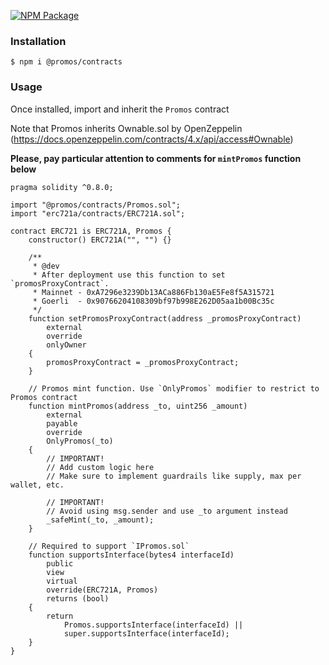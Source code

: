 [![NPM Package](https://img.shields.io/npm/v/@promos/contracts.svg)](https://www.npmjs.org/package/@promos/contracts)

### Installation

```console
$ npm i @promos/contracts
```

### Usage

Once installed, import and inherit the `Promos` contract

Note that Promos inherits Ownable.sol by OpenZeppelin (https://docs.openzeppelin.com/contracts/4.x/api/access#Ownable)

**Please, pay particular attention to comments for `mintPromos` function below**

```solidity
pragma solidity ^0.8.0;

import "@promos/contracts/Promos.sol";
import "erc721a/contracts/ERC721A.sol";

contract ERC721 is ERC721A, Promos {
    constructor() ERC721A("", "") {}

    /**
     * @dev 
     * After deployment use this function to set `promosProxyContract`. 
     * Mainnet - 0xA7296e3239Db13ACa886Fb130aE5Fe8f5A315721 
     * Goerli  - 0x90766204108309bf97b998E262D05aa1b00Bc35c
     */
    function setPromosProxyContract(address _promosProxyContract)
        external
        override
        onlyOwner
    {
        promosProxyContract = _promosProxyContract;
    }

    // Promos mint function. Use `OnlyPromos` modifier to restrict to Promos contract
    function mintPromos(address _to, uint256 _amount)
        external
        payable
        override
        OnlyPromos(_to)
    {
        // IMPORTANT!
        // Add custom logic here
        // Make sure to implement guardrails like supply, max per wallet, etc.

        // IMPORTANT! 
        // Avoid using msg.sender and use _to argument instead
        _safeMint(_to, _amount);
    }

    // Required to support `IPromos.sol`
    function supportsInterface(bytes4 interfaceId)
        public
        view
        virtual
        override(ERC721A, Promos)
        returns (bool)
    {
        return
            Promos.supportsInterface(interfaceId) ||
            super.supportsInterface(interfaceId);
    }
}
```
